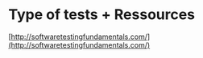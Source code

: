 # Type of tests + Ressources

[http://softwaretestingfundamentals.com/](http://softwaretestingfundamentals.com/)

